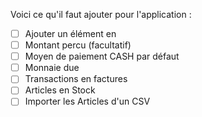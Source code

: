 Voici ce qu'il faut ajouter pour l'application :

- [ ] Ajouter un élément en 
- [ ] Montant percu (facultatif)
- [ ] Moyen de paiement CASH par défaut
- [ ] Monnaie due
- [ ] Transactions en factures
- [ ] Articles en Stock
- [ ] Importer les Articles d'un CSV
